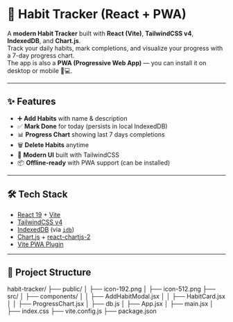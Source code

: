 # 🌱 Habit Tracker (React + PWA)

A **modern Habit Tracker** built with **React (Vite)**, **TailwindCSS v4**, **IndexedDB**, and **Chart.js**.  
Track your daily habits, mark completions, and visualize your progress with a 7-day progress chart.  
The app is also a **PWA (Progressive Web App)** — you can install it on desktop or mobile 📱💻.

---

## ✨ Features
- ➕ **Add Habits** with name & description
- ✅ **Mark Done** for today (persists in local IndexedDB)
- 📊 **Progress Chart** showing last 7 days completions
- 🗑️ **Delete Habits** anytime
- 🎨 **Modern UI** built with TailwindCSS
- 📦 **Offline-ready** with PWA support (can be installed)

---

## 🛠️ Tech Stack
- [React 19](https://react.dev/) + [Vite](https://vitejs.dev/)
- [TailwindCSS v4](https://tailwindcss.com/)
- [IndexedDB](https://developer.mozilla.org/en-US/docs/Web/API/IndexedDB_API) (via [`idb`](https://www.npmjs.com/package/idb))
- [Chart.js](https://www.chartjs.org/) + [react-chartjs-2](https://react-chartjs-2.js.org/)
- [Vite PWA Plugin](https://vite-pwa-org.netlify.app/)

---

## 📂 Project Structure
habit-tracker/
├── public/
│ ├── icon-192.png
│ ├── icon-512.png
├── src/
│ ├── components/
│ │ ├── AddHabitModal.jsx
│ │ ├── HabitCard.jsx
│ │ ├── ProgressChart.jsx
│ ├── db.js
│ ├── App.jsx
│ ├── main.jsx
│ ├── index.css
├── vite.config.js
├── package.json

